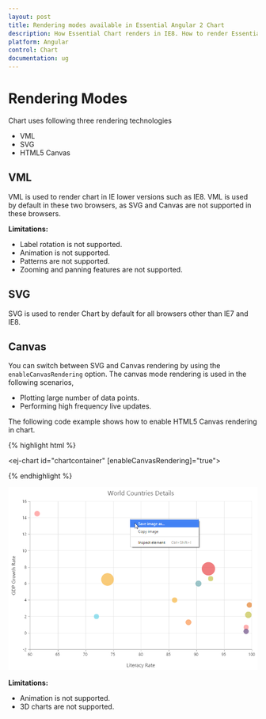 ```yaml
---
layout: post
title: Rendering modes available in Essential Angular 2 Chart
description: How Essential Chart renders in IE8. How to render Essential Chart in a HTML5 Canvas.                    
platform: Angular
control: Chart
documentation: ug
---
```


# Rendering Modes

Chart uses following three rendering technologies

   * VML
   * SVG
   * HTML5 Canvas

## VML

VML is used to render chart in IE lower versions such as IE8. VML is used by default in these two browsers, as SVG and Canvas are not supported in these browsers.

**Limitations:**

* Label rotation is not supported.
* Animation is not supported.
* Patterns are not supported.
* Zooming and panning features are not supported.

## SVG

SVG is used to render Chart by default for all browsers other than IE7 and IE8.

## Canvas

You can switch between SVG and Canvas rendering by using the `enableCanvasRendering` option. The canvas mode rendering is used in the following scenarios,

* Plotting large number of data points.
* Performing high frequency live updates.
 
The following code example shows how to enable HTML5 Canvas rendering in chart.


{% highlight html %}


<ej-chart id="chartcontainer" [enableCanvasRendering]="true">
</ej-chart>


{% endhighlight %}

![](Rendering-Modes_images/Rendering-Modes_img1.png)


**Limitations:**
  
* Animation is not supported.
* 3D charts are not supported.


